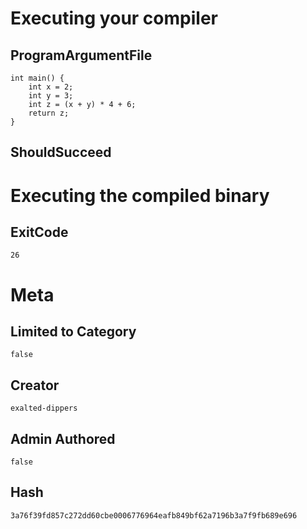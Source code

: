 # Executing your compiler

## ProgramArgumentFile

```
int main() {
    int x = 2;
    int y = 3;
    int z = (x + y) * 4 + 6;
    return z;
}
```

## ShouldSucceed

# Executing the compiled binary

## ExitCode

```
26
```

# Meta

## Limited to Category

```
false
```

## Creator

```
exalted-dippers
```

## Admin Authored

```
false
```

## Hash

```
3a76f39fd857c272dd60cbe0006776964eafb849bf62a7196b3a7f9fb689e696
```
